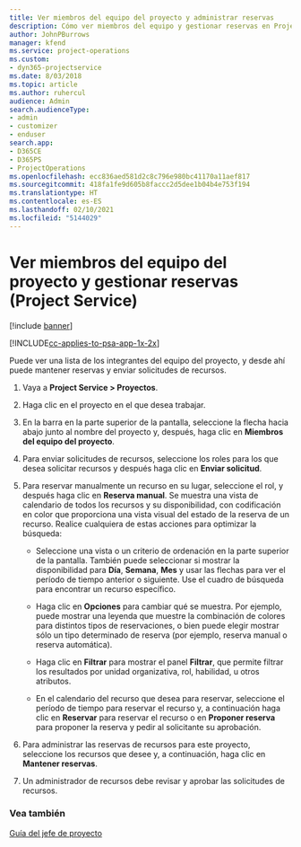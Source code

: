 ```yaml
---
title: Ver miembros del equipo del proyecto y administrar reservas
description: Cómo ver miembros del equipo y gestionar reservas en Project Service
author: JohnPBurrows
manager: kfend
ms.service: project-operations
ms.custom:
- dyn365-projectservice
ms.date: 8/03/2018
ms.topic: article
ms.author: ruhercul
audience: Admin
search.audienceType:
- admin
- customizer
- enduser
search.app:
- D365CE
- D365PS
- ProjectOperations
ms.openlocfilehash: ecc836aed581d2c8c796e980bc41170a11aef817
ms.sourcegitcommit: 418fa1fe9d605b8faccc2d5dee1b04b4e753f194
ms.translationtype: HT
ms.contentlocale: es-ES
ms.lasthandoff: 02/10/2021
ms.locfileid: "5144029"
---
```

# <a name="view-project-team-members-and-manage-bookings-project-service"></a>Ver miembros del equipo del proyecto y gestionar reservas (Project Service)

[!include [banner](../includes/psa-now-project-operations.md)]

[!INCLUDE[cc-applies-to-psa-app-1x-2x](../includes/cc-applies-to-psa-app-1x-2x.md)]

Puede ver una lista de los integrantes del equipo del proyecto, y desde ahí puede mantener reservas y enviar solicitudes de recursos.  
  
1.  Vaya a **Project Service > Proyectos**.  
  
2.  Haga clic en el proyecto en el que desea trabajar.  
  
3.  En la barra en la parte superior de la pantalla, seleccione la flecha hacia abajo junto al nombre del proyecto y, después, haga clic en **Miembros del equipo del proyecto**.  
  
4.  Para enviar solicitudes de recursos, seleccione los roles para los que desea solicitar recursos y después haga clic en **Enviar solicitud**.  
  
5.  Para reservar manualmente un recurso en su lugar, seleccione el rol, y después haga clic en **Reserva manual**. Se muestra una vista de calendario de todos los recursos y su disponibilidad, con codificación en color que proporciona una vista visual del estado de la reserva de un recurso. Realice cualquiera de estas acciones para optimizar la búsqueda:  
  
    -   Seleccione una vista o un criterio de ordenación en la parte superior de la pantalla. También puede seleccionar si mostrar la disponibilidad para **Día**, **Semana**, **Mes** y usar las flechas para ver el período de tiempo anterior o siguiente. Use el cuadro de búsqueda para encontrar un recurso específico.  
  
    -   Haga clic en **Opciones** para cambiar qué se muestra. Por ejemplo, puede mostrar una leyenda que muestre la combinación de colores para distintos tipos de reservaciones, o bien puede elegir mostrar sólo un tipo determinado de reserva (por ejemplo, reserva manual o reserva automática).  
  
    -   Haga clic en **Filtrar** para mostrar el panel **Filtrar**, que permite filtrar los resultados por unidad organizativa, rol, habilidad, u otros atributos.  
  
    -   En el calendario del recurso que desea para reservar, seleccione el período de tiempo para reservar el recurso y, a continuación haga clic en **Reservar** para reservar el recurso o en **Proponer reserva** para proponer la reserva y pedir al solicitante su aprobación.  
  
6.  Para administrar las reservas de recursos para este proyecto, seleccione los recursos que desee y, a continuación, haga clic en **Mantener reservas**.  
  
7.  Un administrador de recursos debe revisar y aprobar las solicitudes de recursos.  
  
### <a name="see-also"></a>Vea también  
 [Guía del jefe de proyecto](../psa/project-manager-guide.md)
